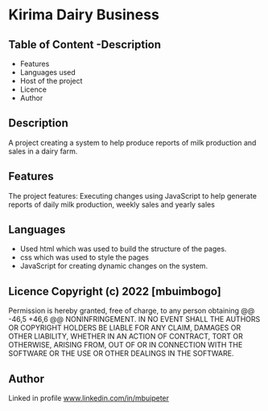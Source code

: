 # Kirima Dairy Business 
## Table of Content -Description 
- Features 
- Languages used
- Host of the project 
- Licence 
- Author 
## Description 
A project creating a system to help produce reports of milk production and sales in a dairy farm.

## Features 
The project features: Executing changes using JavaScript to help generate reports of daily milk production, weekly sales and yearly sales 
## Languages 
- Used html which was used to build the structure of the pages. 
- css which was used to style the pages 
- JavaScript for creating dynamic changes on the system. 
## Licence Copyright (c) 2022 [mbuimbogo]
Permission is hereby granted, free of charge, to any person obtaining @@ -46,5 +46,6 @@ NONINFRINGEMENT. IN NO EVENT SHALL THE AUTHORS OR COPYRIGHT HOLDERS BE LIABLE FOR ANY CLAIM, DAMAGES OR OTHER LIABILITY, WHETHER IN AN ACTION OF CONTRACT, TORT OR OTHERWISE, ARISING FROM, OUT OF OR IN CONNECTION WITH THE SOFTWARE OR THE USE OR OTHER DEALINGS IN THE SOFTWARE.
## Author 
Linked in profile www.linkedin.com/in/mbuipeter

